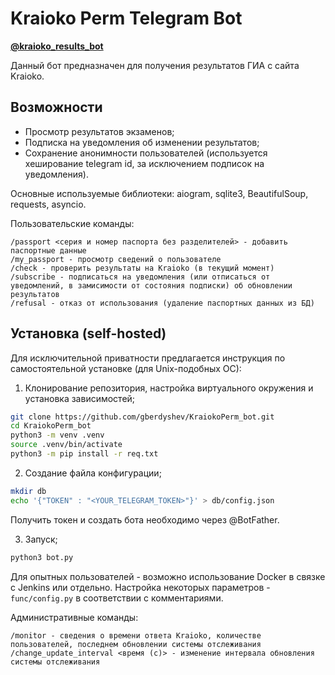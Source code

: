 
# Kraioko Perm Telegram Bot
**[@kraioko_results_bot](https://t.me/kraioko_results_bot)**

Данный бот предназначен для получения результатов ГИА с сайта Kraioko.

## Возможности
- Просмотр результатов экзаменов;
- Подписка на уведомления об изменении результатов;
- Сохранение анонимности пользователей (используется хеширование telegram id, за исключением подписок на уведомления).

Основные используемые библиотеки: aiogram, sqlite3, BeautifulSoup, requests, asyncio.

Пользовательские команды:
```
/passport <серия и номер паспорта без разделителей> - добавить паспортные данные
/my_passport - просмотр сведений о пользователе
/check - проверить результаты на Kraioko (в текущий момент)
/subscribe - подписаться на уведомления (или отписаться от уведомлений, в замисимости от состояния подписки) об обновлении результатов
/refusal - отказ от использования (удаление паспортных данных из БД)
```
## Установка (self-hosted)
Для исключительной приватности предлагается инструкция по самостоятельной установке (для Unix-подобных ОС):

1. Клонирование репозитория, настройка виртуального окружения и установка зависимостей;
```bash
git clone https://github.com/gberdyshev/KraiokoPerm_bot.git
cd KraiokoPerm_bot
python3 -m venv .venv
source .venv/bin/activate
python3 -m pip install -r req.txt
```
2. Создание файла конфигурации;
```bash
mkdir db
echo '{"TOKEN" : "<YOUR_TELEGRAM_TOKEN>"}' > db/config.json
```
Получить токен и создать бота необходимо через @BotFather.

3. Запуск;
```bash
python3 bot.py
```
Для опытных пользователей - возможно использование Docker в связке с Jenkins или отдельно.
Настройка некоторых параметров - `func/config.py` в соответствии с комментариями.

Административные команды:
```
/monitor - сведения о времени ответа Kraioko, количестве пользователей, последнем обновлении системы отслеживания
/change_update_interval <время (с)> - изменение интервала обновления системы отслеживания
```